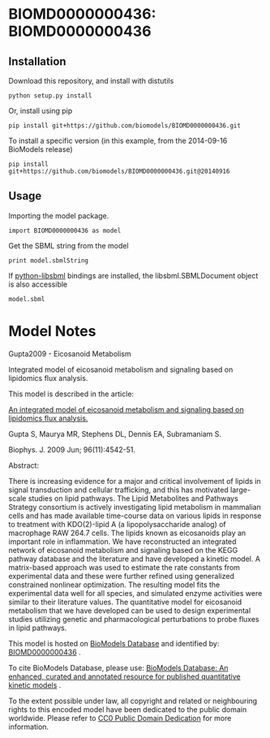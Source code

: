 # BIOMD0000000436: BIOMD0000000436

## Installation

Download this repository, and install with distutils

`python setup.py install`

Or, install using pip

`pip install git+https://github.com/biomodels/BIOMD0000000436.git`

To install a specific version (in this example, from the 2014-09-16 BioModels release)

`pip install git+https://github.com/biomodels/BIOMD0000000436.git@20140916`

## Usage

Importing the model package.

`import BIOMD0000000436 as model`

Get the SBML string from the model

`print model.sbmlString`

If [python-libsbml](https://pypi.python.org/pypi/python-libsbml) bindings are
installed, the libsbml.SBMLDocument object is also accessible

`model.sbml`


# Model Notes


Gupta2009 - Eicosanoid Metabolism

Integrated model of eicosanoid metabolism and signaling based on lipidomics
flux analysis.

This model is described in the article:

[An integrated model of eicosanoid metabolism and signaling based on
lipidomics flux analysis.](http://identifiers.org/pubmed/19486676)

Gupta S, Maurya MR, Stephens DL, Dennis EA, Subramaniam S.

Biophys. J. 2009 Jun; 96(11):4542-51.

Abstract:

There is increasing evidence for a major and critical involvement of lipids in
signal transduction and cellular trafficking, and this has motivated large-
scale studies on lipid pathways. The Lipid Metabolites and Pathways Strategy
consortium is actively investigating lipid metabolism in mammalian cells and
has made available time-course data on various lipids in response to treatment
with KDO(2)-lipid A (a lipopolysaccharide analog) of macrophage RAW 264.7
cells. The lipids known as eicosanoids play an important role in inflammation.
We have reconstructed an integrated network of eicosanoid metabolism and
signaling based on the KEGG pathway database and the literature and have
developed a kinetic model. A matrix-based approach was used to estimate the
rate constants from experimental data and these were further refined using
generalized constrained nonlinear optimization. The resulting model fits the
experimental data well for all species, and simulated enzyme activities were
similar to their literature values. The quantitative model for eicosanoid
metabolism that we have developed can be used to design experimental studies
utilizing genetic and pharmacological perturbations to probe fluxes in lipid
pathways.

This model is hosted on [BioModels Database](http://www.ebi.ac.uk/biomodels/)
and identified by:
[BIOMD0000000436](http://identifiers.org/biomodels.db/BIOMD0000000436) .

To cite BioModels Database, please use: [BioModels Database: An enhanced,
curated and annotated resource for published quantitative kinetic
models](http://identifiers.org/pubmed/20587024) .

To the extent possible under law, all copyright and related or neighbouring
rights to this encoded model have been dedicated to the public domain
worldwide. Please refer to [CC0 Public Domain
Dedication](http://creativecommons.org/publicdomain/zero/1.0/) for more
information.


